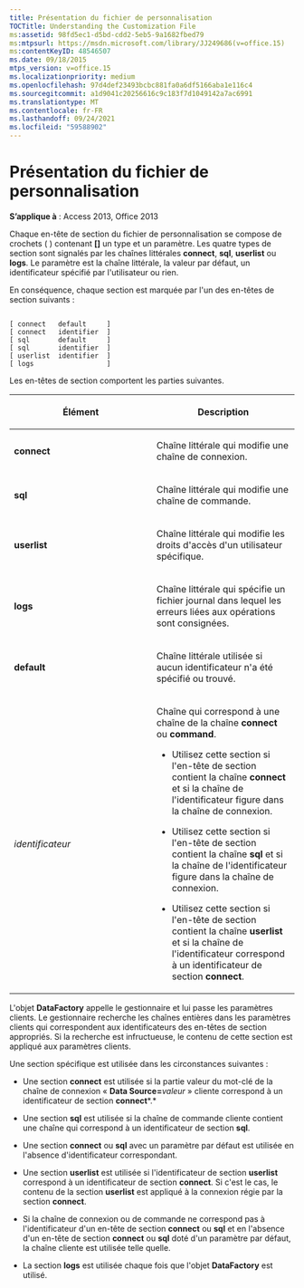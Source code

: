 ```yaml
---
title: Présentation du fichier de personnalisation
TOCTitle: Understanding the Customization File
ms:assetid: 98fd5ec1-d5bd-cdd2-5eb5-9a1682fbed79
ms:mtpsurl: https://msdn.microsoft.com/library/JJ249686(v=office.15)
ms:contentKeyID: 48546507
ms.date: 09/18/2015
mtps_version: v=office.15
ms.localizationpriority: medium
ms.openlocfilehash: 97d4def23493bcbc881fa0a6df5166aba1e116c4
ms.sourcegitcommit: a1d9041c20256616c9c183f7d1049142a7ac6991
ms.translationtype: MT
ms.contentlocale: fr-FR
ms.lasthandoff: 09/24/2021
ms.locfileid: "59588902"
---
```

# <a name="understanding-the-customization-file"></a>Présentation du fichier de personnalisation


**S’applique à** : Access 2013, Office 2013

Chaque en-tête de section du fichier de personnalisation se compose de crochets ( ) contenant **\[\]** un type et un paramètre. Les quatre types de section sont signalés par les chaînes littérales **connect**, **sql**, **userlist** ou **logs**. Le paramètre est la chaîne littérale, la valeur par défaut, un identificateur spécifié par l'utilisateur ou rien.

En conséquence, chaque section est marquée par l'un des en-têtes de section suivants :

```text 
 
[ connect   default     ]
[ connect   identifier  ]
[ sql       default     ]
[ sql       identifier  ]
[ userlist  identifier  ]
[ logs                  ]
```

Les en-têtes de section comportent les parties suivantes.

<table>
<colgroup>
<col style="width: 50%" />
<col style="width: 50%" />
</colgroup>
<thead>
<tr class="header">
<th><p>Élément</p></th>
<th><p>Description</p></th>
</tr>
</thead>
<tbody>
<tr class="odd">
<td><p><strong>connect</strong></p></td>
<td><p>Chaîne littérale qui modifie une chaîne de connexion.</p></td>
</tr>
<tr class="even">
<td><p><strong>sql</strong></p></td>
<td><p>Chaîne littérale qui modifie une chaîne de commande.</p></td>
</tr>
<tr class="odd">
<td><p><strong>userlist</strong></p></td>
<td><p>Chaîne littérale qui modifie les droits d'accès d'un utilisateur spécifique.</p></td>
</tr>
<tr class="even">
<td><p><strong>logs</strong></p></td>
<td><p>Chaîne littérale qui spécifie un fichier journal dans lequel les erreurs liées aux opérations sont consignées.</p></td>
</tr>
<tr class="odd">
<td><p><strong>default</strong></p></td>
<td><p>Chaîne littérale utilisée si aucun identificateur n'a été spécifié ou trouvé.</p></td>
</tr>
<tr class="even">
<td><p><em>identificateur</em></p></td>
<td><p>Chaîne qui correspond à une chaîne de la chaîne <strong>connect</strong> ou <strong>command</strong>.</p>
<p></p>
<ul>
<li><p>Utilisez cette section si l'en-tête de section contient la chaîne <strong>connect</strong> et si la chaîne de l'identificateur figure dans la chaîne de connexion.</p></li>
<li><p>Utilisez cette section si l'en-tête de section contient la chaîne <strong>sql</strong> et si la chaîne de l'identificateur figure dans la chaîne de connexion.</p></li>
<li><p>Utilisez cette section si l'en-tête de section contient la chaîne <strong>userlist</strong> et si la chaîne de l'identificateur correspond à un identificateur de section <strong>connect</strong>.</p></li>
</ul>
<p></p></td>
</tr>
</tbody>
</table>


L'objet **DataFactory** appelle le gestionnaire et lui passe les paramètres clients. Le gestionnaire recherche les chaînes entières dans les paramètres clients qui correspondent aux identificateurs des en-têtes de section appropriés. Si la recherche est infructueuse, le contenu de cette section est appliqué aux paramètres clients.

Une section spécifique est utilisée dans les circonstances suivantes :

  - Une section **connect** est utilisée si la partie valeur du mot-clé de la chaîne de connexion « **Data Source=**_valeur_ » cliente correspond à un identificateur de section **connect***.*

  - Une section **sql** est utilisée si la chaîne de commande cliente contient une chaîne qui correspond à un identificateur de section **sql**.

  - Une section **connect** ou **sql** avec un paramètre par défaut est utilisée en l'absence d'identificateur correspondant.

  - Une section **userlist** est utilisée si l'identificateur de section **userlist** correspond à un identificateur de section **connect**. Si c'est le cas, le contenu de la section **userlist** est appliqué à la connexion régie par la section **connect**.

  - Si la chaîne de connexion ou de commande ne correspond pas à l'identificateur d'un en-tête de section **connect** ou **sql** et en l'absence d'un en-tête de section **connect** ou **sql** doté d'un paramètre par défaut, la chaîne cliente est utilisée telle quelle.

  - La section **logs** est utilisée chaque fois que l'objet **DataFactory** est utilisé.

